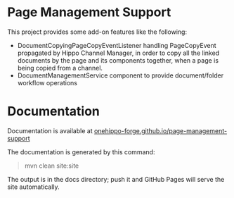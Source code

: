 
# Page Management Support

This project provides some add-on features like the following:
- DocumentCopyingPageCopyEventListener handling PageCopyEvent propagated by Hippo Channel Manager, in order to copy all 
the linked documents by the page and its components together, when a page is being copied from a channel.
- DocumentManagementService component to provide document/folder workflow operations  

# Documentation 

Documentation is available at [onehippo-forge.github.io/page-management-support](https://onehippo-forge.github.io/page-management-support)

The documentation is generated by this command:

 > mvn clean site:site
 
The output is in the docs directory; push it and GitHub Pages will serve the site automatically. 

